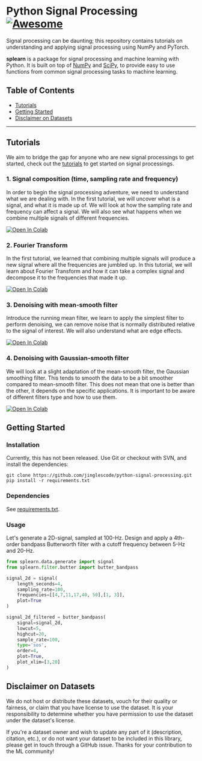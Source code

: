 # Python Signal Processing [![Awesome](https://awesome.re/badge.svg)](https://awesome.re)

Signal processing can be daunting; this repository contains tutorials on understanding and applying signal processing using NumPy and PyTorch.

**splearn** is a package for signal processing and machine learning with Python. It is built on top of [NumPy](https://numpy.org) and [SciPy](https://www.scipy.org), to provide easy to use functions from common signal processing tasks to machine learning. 

## Table of Contents

- [Tutorials](#tutorials)
- [Getting Started](#getting-started)
- [Disclaimer on Datasets](#disclaimer-on-datasets)

--- 

## Tutorials

We aim to bridge the gap for anyone who are new signal processings to get started, check out the [tutorials](https://github.com/jinglescode/python-signal-processing/tree/main/tutorials) to get started on signal processings.

### 1. Signal composition (time, sampling rate and frequency)

In order to begin the signal processing adventure, we need to understand what we are dealing with. In the first tutorial, we will uncover what is a signal, and what it is made up of. We will look at how the sampling rate and frequency can affect a signal. We will also see what happens when we combine multiple signals of different frequencies.

[![Open In Colab](https://colab.research.google.com/assets/colab-badge.svg)](https://colab.research.google.com/github/jinglescode/python-signal-processing/blob/main/tutorials/Signal%20composition%20-%20time%2C%20sampling%20rate%20and%20frequency.ipynb)

### 2. Fourier Transform

In the first tutorial, we learned that combining multiple signals will produce a new signal where all the frequencies are jumbled up. In this tutorial, we will learn about Fourier Transform and how it can take a complex signal and decompose it to the frequencies that made it up.

[![Open In Colab](https://colab.research.google.com/assets/colab-badge.svg)](https://colab.research.google.com/github/jinglescode/python-signal-processing/blob/main/tutorials/Fourier%20Transform.ipynb)

### 3. Denoising with mean-smooth filter

Introduce the running mean filter, we learn to apply the simplest filter to perform denoising, we can remove noise that is normally distributed relative to the signal of interest. We will also understand what are edge effects.

[![Open In Colab](https://colab.research.google.com/assets/colab-badge.svg)](https://colab.research.google.com/github/jinglescode/python-signal-processing/blob/main/tutorials/Denoising%20with%20mean-smooth%20filter.ipynb)

### 4. Denoising with Gaussian-smooth filter

We will look at a slight adaptation of the mean-smooth filter, the Gaussian smoothing filter. This tends to smooth the data to be a bit smoother compared to mean-smooth filter. This does not mean that one is better than the other, it depends on the specific applications. It is important to be aware of different filters type and how to use them.

[![Open In Colab](https://colab.research.google.com/assets/colab-badge.svg)](https://colab.research.google.com/github/jinglescode/python-signal-processing/blob/main/tutorials/Denoising%20with%20Gaussian-smooth%20filter.ipynb)

## Getting Started

### Installation

Currently, this has not been released. Use Git or checkout with SVN, and install the dependencies:

```
git clone https://github.com/jinglescode/python-signal-processing.git
pip install -r requirements.txt
```

### Dependencies

See [requirements.txt](https://github.com/jinglescode/python-signal-processing/tree/main/requirements.txt).

### Usage

Let's generate a 2D-signal, sampled at 100-Hz. Design and apply a 4th-order bandpass Butterworth filter with a cutoff frequency between 5-Hz and 20-Hz.

```python
from splearn.data.generate import signal
from splearn.filter.butter import butter_bandpass

signal_2d = signal(
    length_seconds=4, 
    sampling_rate=100, 
    frequencies=[[4,7,11,17,40, 50],[1, 3]],
    plot=True
)

signal_2d_filtered = butter_bandpass(
    signal=signal_2d, 
    lowcut=5, 
    highcut=20, 
    sample_rate=100,
    type='sos',
    order=4, 
    plot=True,
    plot_xlim=[3,20]
)
```

## Disclaimer on Datasets

We do not host or distribute these datasets, vouch for their quality or fairness, or claim that you have license to use the dataset. It is your responsibility to determine whether you have permission to use the dataset under the dataset's license.

If you're a dataset owner and wish to update any part of it (description, citation, etc.), or do not want your dataset to be included in this library, please get in touch through a GitHub issue. Thanks for your contribution to the ML community!
